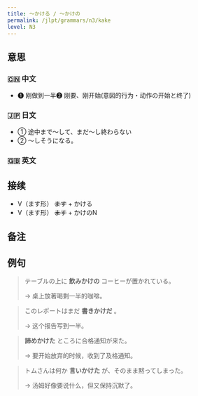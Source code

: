 ```yaml
---
title: 〜かける / 〜かけの
permalink: /jlpt/grammars/n3/kake
level: N3
---
```


## 意思

### 🇨🇳 中文

- ❶ 刚做到一半❷ 刚要、刚开始(意図的行为・动作の开始と终了)

### 🇯🇵 日文

- ① 途中まで～して、まだ～し終わらない
- ② 〜しそうになる。

### 🇬🇧 英文


## 接续

- V（ます形） ~~ます~~ \+ かける
- V（ます形） ~~ます~~ \+ かけのN

## 备注


## 例句

> テーブルの上に **飲みかけの** コーヒーが置かれている。
>
> → 桌上放著喝剩一半的咖啡。

> このレポートはまだ **書きかけだ** 。
>
> → 这个报告写到一半。

> **諦めかけた** ところに合格通知が来た。
>
> → 要开始放弃的时候，收到了及格通知。

> トムさんは何か **言いかけた** が、そのまま黙ってしまった。
>
> → 汤姆好像要说什么，但又保持沉默了。

